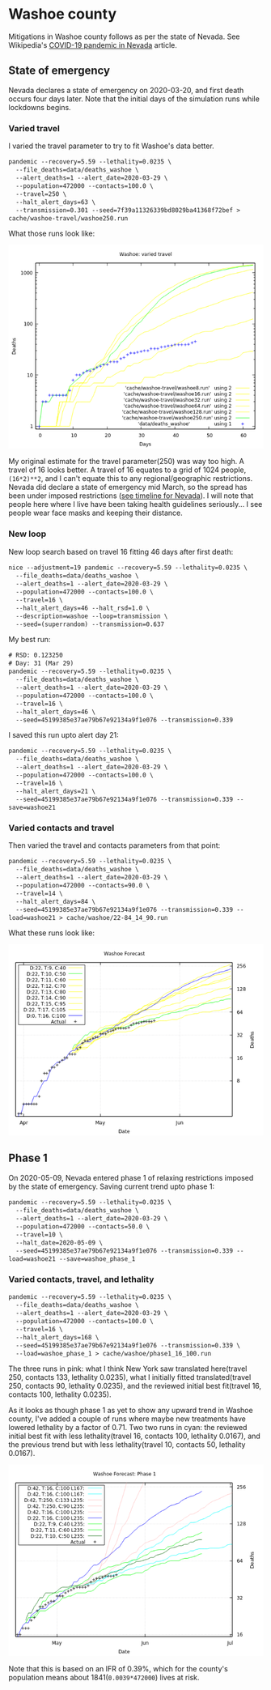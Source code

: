 # Washoe county

Mitigations in Washoe county follows as per the state of Nevada.
See Wikipedia's [COVID-19 pandemic in Nevada](https://en.wikipedia.org/wiki/COVID-19_pandemic_in_Nevada) article.

## State of emergency

Nevada declares a state of emergency on 2020-03-20, and
first death occurs four days later.
Note that the initial days of the simulation runs while lockdowns begins.

### Varied travel

I varied the travel parameter to try to fit Washoe's data better.

```fish
pandemic --recovery=5.59 --lethality=0.0235 \
  --file_deaths=data/deaths_washoe \
  --alert_deaths=1 --alert_date=2020-03-29 \
  --population=472000 --contacts=100.0 \
  --travel=250 \
  --halt_alert_days=63 \
  --transmission=0.301 --seed=7f39a11326339bd8029ba41368f72bef > cache/washoe-travel/washoe250.run
```

What those runs look like:

![Washoe county varied travels](img/washoe_travels.png)

My original estimate for the travel parameter(250) was way too high.
A travel of 16 looks better.
A travel of 16 equates to a grid of 1024 people, `(16*2)**2`, and
I can't equate this to any regional/geographic restrictions.
Nevada did declare a state of emergency mid March, so
the spread has been under imposed restrictions
([see timeline for Nevada](https://en.wikipedia.org/wiki/COVID-19_pandemic_in_Nevada#Timeline)).
I will note that people here where I live have been taking health guidelines seriously...
I see people wear face masks and keeping their distance.

### New loop

New loop search based on travel 16 fitting 46 days after first death:

```fish
nice --adjustment=19 pandemic --recovery=5.59 --lethality=0.0235 \
  --file_deaths=data/deaths_washoe \
  --alert_deaths=1 --alert_date=2020-03-29 \
  --population=472000 --contacts=100.0 \
  --travel=16 \
  --halt_alert_days=46 --halt_rsd=1.0 \
  --description=washoe --loop=transmission \
  --seed=(superrandom) --transmission=0.637
```

My best run:

```fish
# RSD: 0.123250
# Day: 31 (Mar 29)
pandemic --recovery=5.59 --lethality=0.0235 \
  --file_deaths=data/deaths_washoe \
  --alert_deaths=1 --alert_date=2020-03-29 \
  --population=472000 --contacts=100.0 \
  --travel=16 \
  --halt_alert_days=46 \
  --seed=45199385e37ae79b67e92134a9f1e076 --transmission=0.339
```

I saved this run upto alert day 21:

```fish
pandemic --recovery=5.59 --lethality=0.0235 \
  --file_deaths=data/deaths_washoe \
  --alert_deaths=1 --alert_date=2020-03-29 \
  --population=472000 --contacts=100.0 \
  --travel=16 \
  --halt_alert_days=21 \
  --seed=45199385e37ae79b67e92134a9f1e076 --transmission=0.339 --save=washoe21
```

### Varied contacts and travel

Then varied the travel and contacts parameters from that point:

```fish
pandemic --recovery=5.59 --lethality=0.0235 \
  --file_deaths=data/deaths_washoe \
  --alert_deaths=1 --alert_date=2020-03-29 \
  --population=472000 --contacts=90.0 \
  --travel=14 \
  --halt_alert_days=84 \
  --seed=45199385e37ae79b67e92134a9f1e076 --transmission=0.339 --load=washoe21 > cache/washoe/22-84_14_90.run
```

What these runs look like:

![Washoe Forecast](img/washoe_forecast.png)

## Phase 1

On 2020-05-09, Nevada entered phase 1 of relaxing restrictions imposed by the state of emergency.
Saving current trend upto phase 1:

```fish
pandemic --recovery=5.59 --lethality=0.0235 \
  --file_deaths=data/deaths_washoe \
  --alert_deaths=1 --alert_date=2020-03-29 \
  --population=472000 --contacts=50.0 \
  --travel=10 \
  --halt_date=2020-05-09 \
  --seed=45199385e37ae79b67e92134a9f1e076 --transmission=0.339 --load=washoe21 --save=washoe_phase_1
```

### Varied contacts, travel, and lethality

```fish
pandemic --recovery=5.59 --lethality=0.0235 \
  --file_deaths=data/deaths_washoe \
  --alert_deaths=1 --alert_date=2020-03-29 \
  --population=472000 --contacts=100.0 \
  --travel=16 \
  --halt_alert_days=168 \
  --seed=45199385e37ae79b67e92134a9f1e076 --transmission=0.339 \
  --load=washoe_phase_1 > cache/washoe/phase1_16_100.run
```

The three runs in pink:
what I think New York saw translated here(travel 250, contacts 133, lethality 0.0235),
what I initially fitted translated(travel 250, contacts 90, lethality 0.0235), and
the reviewed initial best fit(travel 16, contacts 100, lethality 0.0235).

As it looks as though phase 1 as yet to show any upward trend in Washoe county,
I've added a couple of runs where maybe new treatments have lowered lethality by a factor of 0.71.
Two two runs in cyan:
the reviewed initial best fit with less lethality(travel 16, contacts 100, lethality 0.0167), and
the previous trend but with less lethality(travel 10, contacts 50, lethality 0.0167).

![Washoe Phase 1 Forecast](img/washoe_forecast_phase1.png)

Note that this is based on an IFR of 0.39%,
which for the county's population means about 1841(`0.0039*472000`) lives at risk.
